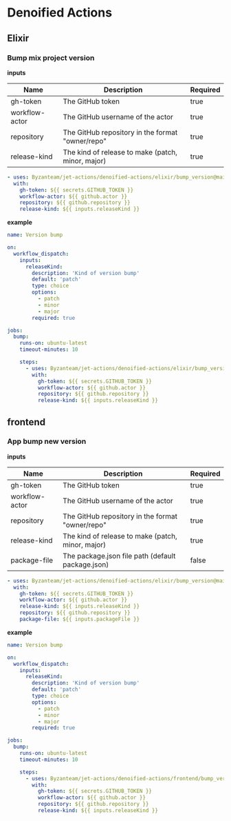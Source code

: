 # Denoified Actions

## Elixir

### Bump mix project version

**inputs**

| Name           | Description                                       | Required |
| -------------- | ------------------------------------------------- | -------- |
| gh-token       | The GitHub token                                  | true     |
| workflow-actor | The GitHub username of the actor                  | true     |
| repository     | The GitHub repository in the format "owner/repo"  | true     |
| release-kind   | The kind of release to make (patch, minor, major) | true     |

```yaml
- uses: Byzanteam/jet-actions/denoified-actions/elixir/bump_version@main
  with:
    gh-token: ${{ secrets.GITHUB_TOKEN }}
    workflow-actor: ${{ github.actor }}
    repository: ${{ github.repository }}
    release-kind: ${{ inputs.releaseKind }}
```

**example**

```yaml
name: Version bump

on:
  workflow_dispatch:
    inputs:
      releaseKind:
        description: 'Kind of version bump'
        default: 'patch'
        type: choice
        options:
          - patch
          - minor
          - major
        required: true

jobs:
  bump:
    runs-on: ubuntu-latest
    timeout-minutes: 10

    steps:
      - uses: Byzanteam/jet-actions/denoified-actions/elixir/bump_version@main
        with:
          gh-token: ${{ secrets.GITHUB_TOKEN }}
          workflow-actor: ${{ github.actor }}
          repository: ${{ github.repository }}
          release-kind: ${{ inputs.releaseKind }}
```

## frontend

### App bump new version

**inputs**

| Name           | Description                                       | Required |
| -------------- | ------------------------------------------------- | -------- |
| gh-token       | The GitHub token                                  | true     |
| workflow-actor | The GitHub username of the actor                  | true     |
| repository     | The GitHub repository in the format "owner/repo"  | true     |
| release-kind   | The kind of release to make (patch, minor, major) | true     |
| package-file   | The package.json file path (default package.json) | false    |

```yaml
- uses: Byzanteam/jet-actions/denoified-actions/elixir/bump_version@main
  with:
    gh-token: ${{ secrets.GITHUB_TOKEN }}
    workflow-actor: ${{ github.actor }}
    release-kind: ${{ inputs.releaseKind }}
    repository: ${{ github.repository }}
    package-file: ${{ inputs.packageFile }}
```

**example**

```yaml
name: Version bump

on:
  workflow_dispatch:
    inputs:
      releaseKind:
        description: 'Kind of version bump'
        default: 'patch'
        type: choice
        options:
          - patch
          - minor
          - major
        required: true

jobs:
  bump:
    runs-on: ubuntu-latest
    timeout-minutes: 10

    steps:
      - uses: Byzanteam/jet-actions/denoified-actions/frontend/bump_version@main
        with:
          gh-token: ${{ secrets.GITHUB_TOKEN }}
          workflow-actor: ${{ github.actor }}
          repository: ${{ github.repository }}
          release-kind: ${{ inputs.releaseKind }}
```

